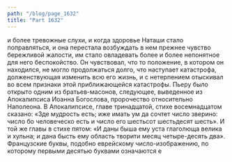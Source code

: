 ```yaml
---
path: "/blog/page_1632"
title: "Part 1632"
---
```


и более тревожные слухи, и когда здоровье Наташи стало поправляться, и она перестала возбуждать в нем прежнее чувство бережливой жалости, им стало овладевать более и более непонятное для него беспокойство. Он чувствовал, что то положение, в котором он находился, не могло продолжаться долго, что наступает катастрофа, долженствующая изменить всю его жизнь, и с нетерпением отыскивал во всем признаки этой приближающейся катастрофы. Пьеру было открыто одним из братьев-масонов, следующее, выведенное из Апокалипсиса Иоанна Богослова, пророчество относительно Наполеона.
В Апокалипсисе, главе тринадцатой, стихе восемнадцатом сказано: «Зде мудрость есть; иже имать ум да сочтет число зверино: число бо человеческо есть и число его шестьсот шестьдесят шесть».
И той же главы в стихе пятом: «И даны быша ему уста глаголюща велика и хульна; и дана бысть ему область творити месяц четыре-десять два».
Французские буквы, подобно еврейскому число-изображению, по которому первыми десятью буквами означаются е

